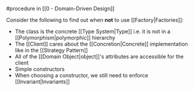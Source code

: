 #procedure in [[0 - Domain-Driven Design]]

Consider the following to find out when **not** to use [[Factory|Factories]]:

- The class is the concrete [[Type System|Type]] i.e. it is not in a [[Polymorphism|polymorphic]] hierarchy
- The [[Client]] cares about the [[Concretion|Concrete]] implementation like in the [[Strategy Pattern]]
- All of the [[Domain Object|object]]'s attributes are accessible for the client
- Simple constructors
- When choosing a constructor, we still need to enforce [[Invariant|Invariants]]